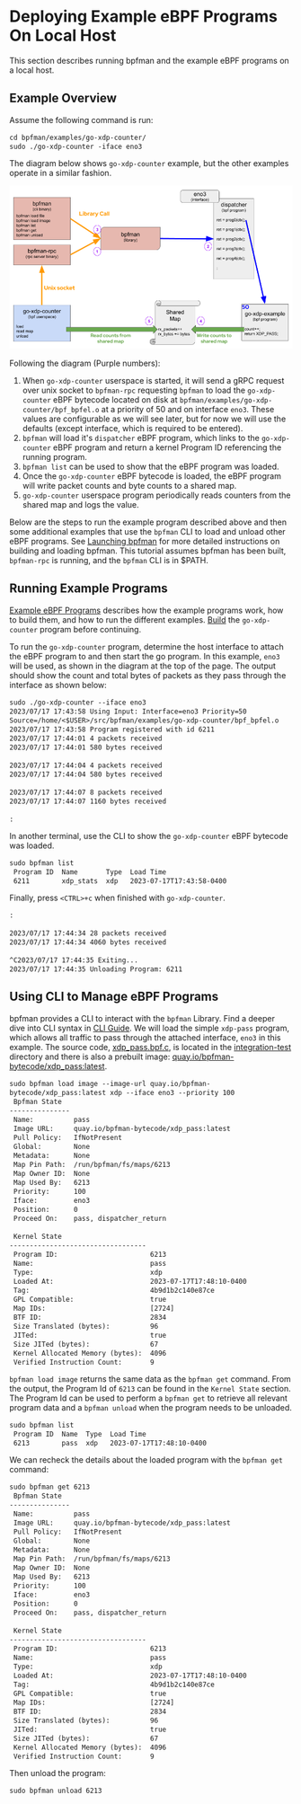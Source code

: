 # Deploying Example eBPF Programs On Local Host

This section describes running bpfman and the example eBPF programs on a local host.

## Example Overview

Assume the following command is run:

```console
cd bpfman/examples/go-xdp-counter/
sudo ./go-xdp-counter -iface eno3
```

The diagram below shows `go-xdp-counter` example, but the other examples operate in
a similar fashion.

![go-xdp-counter On Host](../img/gocounter-on-host.png)

Following the diagram (Purple numbers):

1. When `go-xdp-counter` userspace is started, it will send a gRPC request over unix
   socket to `bpfman-rpc` requesting `bpfman` to load the `go-xdp-counter` eBPF bytecode located
   on disk at `bpfman/examples/go-xdp-counter/bpf_bpfel.o` at a priority of 50 and on interface `eno3`.
   These values are configurable as we will see later, but for now we will use the defaults
   (except interface, which is required to be entered).
2. `bpfman` will load it's `dispatcher` eBPF program, which links to the `go-xdp-counter` eBPF program
   and return a kernel Program ID referencing the running program.
3. `bpfman list` can be used to show that the eBPF program was loaded.
4. Once the `go-xdp-counter` eBPF bytecode is loaded, the eBPF program will write packet counts
   and byte counts to a shared map.
5. `go-xdp-counter` userspace program periodically reads counters from the shared map and logs
   the value.

Below are the steps to run the example program described above and then some additional examples
that use the `bpfman` CLI to load and unload other eBPF programs.
See [Launching bpfman](../getting-started/launching-bpfman.md) for more detailed instructions on
building and loading bpfman.
This tutorial assumes bpfman has been built, `bpfman-rpc` is running, and the `bpfman` CLI is in $PATH.

## Running Example Programs

[Example eBPF Programs](./example-bpf.md) describes how the example programs work,
how to build them, and how to run the different examples.
[Build](./example-bpf.md/#building-locally) the `go-xdp-counter` program before continuing.

To run the `go-xdp-counter` program, determine the host interface to attach the eBPF
program to and then start the go program.
In this example, `eno3` will be used, as shown in the diagram at the top of the page. 
The output should show the count and total bytes of packets as they pass through the
interface as shown below:

```console
sudo ./go-xdp-counter --iface eno3
2023/07/17 17:43:58 Using Input: Interface=eno3 Priority=50 Source=/home/<$USER>/src/bpfman/examples/go-xdp-counter/bpf_bpfel.o
2023/07/17 17:43:58 Program registered with id 6211
2023/07/17 17:44:01 4 packets received
2023/07/17 17:44:01 580 bytes received

2023/07/17 17:44:04 4 packets received
2023/07/17 17:44:04 580 bytes received

2023/07/17 17:44:07 8 packets received
2023/07/17 17:44:07 1160 bytes received

:
```

In another terminal, use the CLI to show the `go-xdp-counter` eBPF bytecode was loaded.

```console
sudo bpfman list
 Program ID  Name       Type  Load Time
 6211        xdp_stats  xdp   2023-07-17T17:43:58-0400
```

Finally, press `<CTRL>+c` when finished with `go-xdp-counter`.

```console
:

2023/07/17 17:44:34 28 packets received
2023/07/17 17:44:34 4060 bytes received

^C2023/07/17 17:44:35 Exiting...
2023/07/17 17:44:35 Unloading Program: 6211
```

## Using CLI to Manage eBPF Programs

bpfman provides a CLI to interact with the `bpfman` Library.
Find a deeper dive into CLI syntax in [CLI Guide](./cli-guide.md).
We will load the simple `xdp-pass` program, which allows all traffic to pass through the attached
interface, `eno3` in this example.
The source code,
[xdp_pass.bpf.c](https://github.com/bpfman/bpfman/blob/main/tests/integration-test/bpf/xdp_pass.bpf.c),
is located in the [integration-test](https://github.com/bpfman/bpfman/tree/main/tests/integration-test)
directory and there is also a prebuilt image:
[quay.io/bpfman-bytecode/xdp_pass:latest](https://quay.io/bpfman-bytecode/).

```console
sudo bpfman load image --image-url quay.io/bpfman-bytecode/xdp_pass:latest xdp --iface eno3 --priority 100
 Bpfman State
---------------
 Name:          pass
 Image URL:     quay.io/bpfman-bytecode/xdp_pass:latest
 Pull Policy:   IfNotPresent
 Global:        None
 Metadata:      None
 Map Pin Path:  /run/bpfman/fs/maps/6213
 Map Owner ID:  None
 Map Used By:   6213
 Priority:      100
 Iface:         eno3
 Position:      0
 Proceed On:    pass, dispatcher_return

 Kernel State
----------------------------------
 Program ID:                       6213
 Name:                             pass
 Type:                             xdp
 Loaded At:                        2023-07-17T17:48:10-0400
 Tag:                              4b9d1b2c140e87ce
 GPL Compatible:                   true
 Map IDs:                          [2724]
 BTF ID:                           2834
 Size Translated (bytes):          96
 JITed:                            true
 Size JITed (bytes):               67
 Kernel Allocated Memory (bytes):  4096
 Verified Instruction Count:       9
```

`bpfman load image` returns the same data as the `bpfman get` command.
From the output, the Program Id of `6213` can be found in the `Kernel State` section.
The Program Id can be used to perform a `bpfman get` to retrieve all relevant program
data and a `bpfman unload` when the program needs to be unloaded.

```console
sudo bpfman list
 Program ID  Name  Type  Load Time
 6213        pass  xdp   2023-07-17T17:48:10-0400
```

We can recheck the details about the loaded program with the `bpfman get` command:

```console
sudo bpfman get 6213
 Bpfman State
---------------
 Name:          pass
 Image URL:     quay.io/bpfman-bytecode/xdp_pass:latest
 Pull Policy:   IfNotPresent
 Global:        None
 Metadata:      None
 Map Pin Path:  /run/bpfman/fs/maps/6213
 Map Owner ID:  None
 Map Used By:   6213
 Priority:      100
 Iface:         eno3
 Position:      0
 Proceed On:    pass, dispatcher_return

 Kernel State
----------------------------------
 Program ID:                       6213
 Name:                             pass
 Type:                             xdp
 Loaded At:                        2023-07-17T17:48:10-0400
 Tag:                              4b9d1b2c140e87ce
 GPL Compatible:                   true
 Map IDs:                          [2724]
 BTF ID:                           2834
 Size Translated (bytes):          96
 JITed:                            true
 Size JITed (bytes):               67
 Kernel Allocated Memory (bytes):  4096
 Verified Instruction Count:       9
```

Then unload the program:

```console
sudo bpfman unload 6213
```
